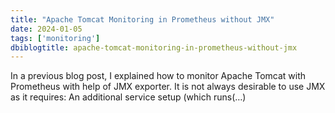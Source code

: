 ```yaml
---
title: "Apache Tomcat Monitoring in Prometheus without JMX"
date: 2024-01-05
tags: ['monitoring']
dbiblogtitle: apache-tomcat-monitoring-in-prometheus-without-jmx
---
```

In a previous blog post, I explained how to monitor Apache Tomcat with Prometheus with help of JMX exporter. It is not always desirable to use JMX as it requires: An additional service setup (which runs(…)